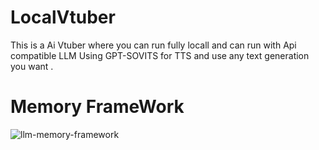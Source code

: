 # LocalVtuber
This is a Ai Vtuber where you can run fully locall and can run with Api compatible LLM
Using GPT-SOVITS for TTS and use any text generation you want . 


# Memory FrameWork
![llm-memory-framework](https://github.com/user-attachments/assets/ae366af3-d3fa-4d52-8d31-e41e3697709b)

